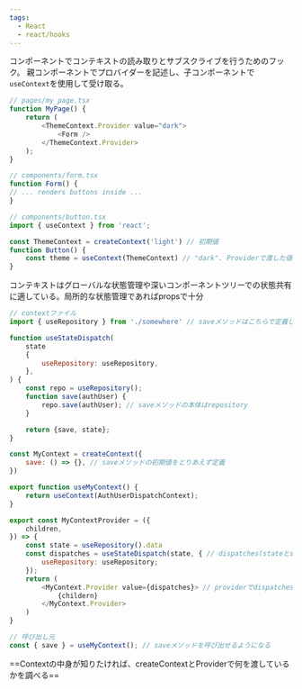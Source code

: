```yaml
---
tags:
  - React
  - react/hooks
---
```

コンポーネントでコンテキストの読み取りとサブスクライブを行うためのフック。
親コンポーネントでプロバイダーを記述し、子コンポーネントで`useContext`を使用して受け取る。
```js
// pages/my_page.tsx
function MyPage() {
	return (
		<ThemeContext.Provider value="dark">  
			<Form />  
		</ThemeContext.Provider>  
	);
}  

// components/form.tsx
function Form() {  
// ... renders buttons inside ...  
}

// components/button.tsx
import { useContext } from 'react';

const ThemeContext = createContext('light') // 初期値
function Button() {
	const theme = useContext(ThemeContext) // "dark". Providerで渡した値が取得できる
}
```

コンテキストはグローバルな状態管理や深いコンポーネントツリーでの状態共有に適している。局所的な状態管理であればpropsで十分

```js
// contextファイル
import { useRepository } from './somewhere' // saveメソッドはこちらで定義している

function useStateDispatch(
	state
	{
		useRepository: useRepository,
	},
) {
	const repo = useRepository();
	function save(authUser) {
		repo.save(authUser); // saveメソッドの本体はrepository
	}

	return {save, state};
}

const MyContext = createContext({
	save: () => {}, // saveメソッドの初期値をとりあえず定義
})

export function useMyContext() {
	return useContext(AuthUserDispatchContext);
}

export const MyContextProvider = ({
	children,
}) => {
	const state = useRepository().data
	const dispatches = useStateDispatch(state, { // dispatches(stateとsaveメソッド)を取得
		useRepository: useRepository;
	});
	return (
		<MyContext.Provider value={dispatches}> // providerでdispatchesを注入。
			{childern}
		</MyContext.Provider>
	)
}

// 呼び出し元
const { save } = useMyContext(); // saveメソッドを呼び出せるようになる
```
==Contextの中身が知りたければ、createContextとProviderで何を渡しているかを調べる==

